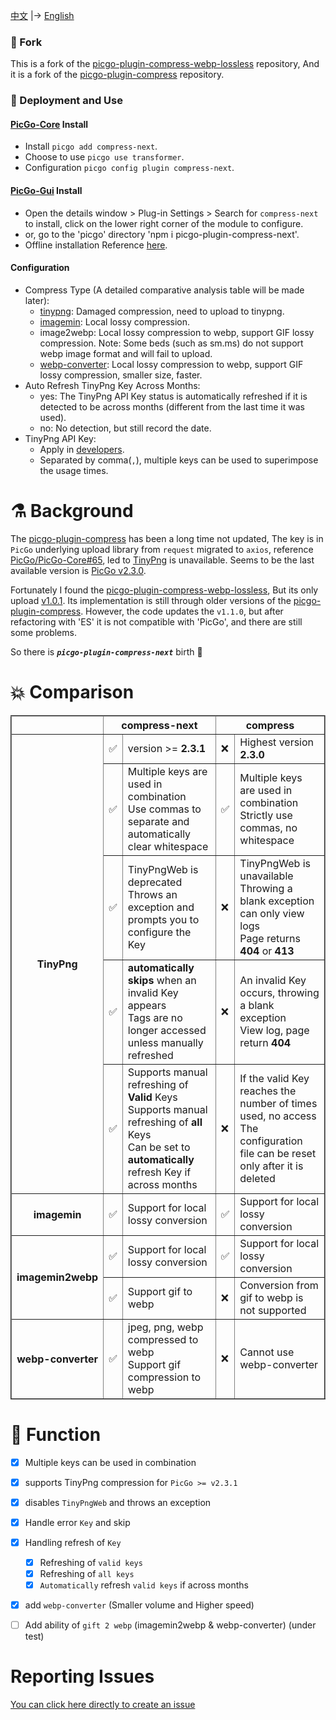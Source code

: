 
[中文](./README.md) |-> [English](./README.en.md)


### 🍴 Fork

This is a fork of the  [picgo-plugin-compress-webp-lossless](https://github.com/mrgeneralgoo/picgo-plugin-compress-webp-lossless) repository, And it is a fork of the [picgo-plugin-compress](https://github.com/JuZiSang/picgo-plugin-compress) repository.


### 🚀 Deployment and Use

#### [PicGo-Core](https://github.com/PicGo/PicGo-Core) Install

- Install `picgo add compress-next`.
- Choose to use `picgo use transformer`.
- Configuration `picgo config plugin compress-next`.


#### [PicGo-Gui](https://github.com/Molunerfinn/PicGo) Install

- Open the details window > Plug-in Settings > Search for `compress-next` to install, click on the lower right corner of the module to configure.
- or, go to the 'picgo' directory 'npm i picgo-plugin-compress-next'.
- Offline installation Reference [here](https://picgo.github.io/PicGo-Core-Doc/zh/dev-guide/deploy.html#gui%E6%8F%92%E4%BB%B6).


#### Configuration
- Compress Type (A detailed comparative analysis table will be made later):
  - [tinypng](https://tinypng.com/): Damaged compression, need to upload to tinypng.
  - [imagemin](https://github.com/imagemin/imagemin): Local lossy compression.
  - image2webp: Local lossy compression to webp, support GIF lossy compression.
  Note: Some beds (such as sm.ms) do not support webp image format and will fail to upload.
  - [webp-converter](https://www.npmjs.com/package/webp-converter): Local lossy compression to webp, support GIF lossy compression, smaller size, faster.
- Auto Refresh TinyPng Key Across Months:
  - yes: The TinyPng API Key status is automatically refreshed if it is detected to be across months (different from the last time it was used).
  - no: No detection, but still record the date.
- TinyPng API Key:
  - Apply in [developers](https://tinypng.com/developers).
  - Separated by comma(`,`), multiple keys can be used to superimpose the usage times.



# ⚗️ Background

The [picgo-plugin-compress](https://github.com/JuZiSang/picgo-plugin-compress) has been a long time not updated, The key is in ` PicGo ` underlying upload library from ` request ` migrated to ` axios `, reference [PicGo/PicGo-Core#65](https://github.com/PicGo/PicGo-Core/issues/65), led to [TinyPng](https://tinypng.com/) is unavailable. Seems to be the last available version is [PicGo v2.3.0](https://github.com/Molunerfinn/PicGo/releases/tag/v2.3.0).  

Fortunately I found the [picgo-plugin-compress-webp-lossless](https://github.com/mrgeneralgoo/picgo-plugin-compress-webp-lossless), But its only upload [v1.0.1](https://www.npmjs.com/package/picgo-plugin-compress-webp-lossless). Its implementation is still through older versions of the [picgo-plugin-compress](https://github.com/JuZiSang/picgo-plugin-compress). However, the code updates the ` v1.1.0 `, but after refactoring with 'ES' it is not compatible with 'PicGo', and there are still some problems.

So there is ***`picgo-plugin-compress-next`*** birth 🎉

# 💥 Comparison

<table border=2 style="
  width: auto;
  display: table;
  margin-left: auto;
  margin-right: auto;"
>
  <tr>
    <th></th>
    <th colspan=2>compress-next</th>
    <th colspan=2>compress</th>
  </tr>
  <tr>
    <th rowspan=5>TinyPng</th>
    <td>✅</td>
    <td>version >= <b>2.3.1</b></td>
    <td>❌</td>
    <td>Highest version <b>2.3.0</b></td>
  </tr>
  <tr>
    <td>✅</td>
    <td>
      Multiple keys are used in combination<br>
      Use commas to separate and automatically clear whitespace
    </td>
    <td>✅</td>
    <td>
      Multiple keys are used in combination<br>
      Strictly use commas, no whitespace
    </td>
  </tr>
  <tr>
    <td>✅</td>
    <td>
      TinyPngWeb is deprecated<br>
      Throws an exception and prompts you to configure the Key
    </td>
    <td>❌</td>
    <td>
      TinyPngWeb is unavailable<br>
      Throwing a blank exception can only view logs<br>
      Page returns <b>404</b> or <b>413</b>
    </td>
  </tr>
  <tr>
    <td>✅</td>
    <td>
      <b>automatically skips</b> when an invalid Key appears<br>
      Tags are no longer accessed unless manually refreshed
      </td>
    <td>❌</td>
    <td>
      An invalid Key occurs, throwing a blank exception<br>
      View log, page return <b>404</b>
    </td>
  </tr>
  <tr>
    <td>✅</td>
    <td>
      Supports manual refreshing of <b>Valid</b> Keys<br>
      Supports manual refreshing of <b>all</b> Keys<br>
      Can be set to <b>automatically</b> refresh Key if across months
    </td>
    <td>❌</td>
    <td>
      If the valid Key reaches the number of times used, no access <br>
      The configuration file can be reset only after it is deleted
    </td>
  </tr>
  <tr>
    <th rowspan=1>imagemin</th>
    <td>✅</td>
    <td>Support for local lossy conversion</td>
    <td>✅</td>
    <td>Support for local lossy conversion</td>
  </tr>
  <tr>
    <th rowspan=2>imagemin2webp</th>
    <td>✅</td>
    <td>Support for local lossy conversion</td>
    <td>✅</td>
    <td>Support for local lossy conversion</td>
  </tr>
  <tr>
    <td>✅</td>
    <td>Support gif to webp</td>
    <td>❌</td>
    <td>Conversion from gif to webp is not supported</td>
  </tr>
  <tr>
    <th rowspan=1>webp-converter</th>
    <td>✅</td>
    <td>
      jpeg, png, webp compressed to webp<br>
      Support gif compression to webp
    </td>
    <td>❌</td>
    <td>Cannot use webp-converter</td>
  </tr>
  <!-- <tr>
    <td>✅</td>
    <td></td>
    <td>❌</td>
    <td></td>
  </tr> -->
</table>


# 🎉 Function

- [x] Multiple keys can be used in combination
- [x] supports TinyPng compression for `PicGo >= v2.3.1`
- [x] disables `TinyPngWeb` and throws an exception
- [x] Handle error `Key` and skip
- [x] Handling refresh of `Key`
  - [x] Refreshing of `valid keys`
  - [x] Refreshing of `all keys`
  - [x] `Automatically` refresh `valid keys` if across months
- [x] add `webp-converter` (Smaller volume and Higher speed)
- [ ] Add ability of `gift 2 webp`  (imagemin2webp & webp-converter) (under test)


# Reporting Issues  

[You can click here directly to create an issue](https://github.com/supine0703/picgo-plugin-compress-next/issues/new)



<!-- # Picgo Plugin Compress Webp Lossless

The original project has been inactive for quite some time. It's intended to provide continued maintenance and support.

This project is a plugin for [PicGo](https://github.com/Molunerfinn/PicGo) and [PicGo-Core](https://github.com/PicGo/PicGo-Core), enabling image compression using the remote service provided by [TinyPNG](https://tinypng.com/) or local compression using [imagemin](https://github.com/imagemin/imagemin).

Additionally, it supports lossless converting images to the WebP format.

Several enhancements and updates have been implemented in this fork:

- **Dependency Upgrades**: The project dependencies have been updated to their latest versions, ensuring better compression efficiency.
- **Syntax Upgrade**: The codebase has been migrated to use ES modules, providing better compatibility with modern JavaScript ecosystems.
- **Lossless Compression**: Local image compression has been improved to offer lossless compression, resulting in better compression quality.

Feel free to contribute to this project or report any issues you encounter. Your feedback and contributions are greatly appreciated! -->
